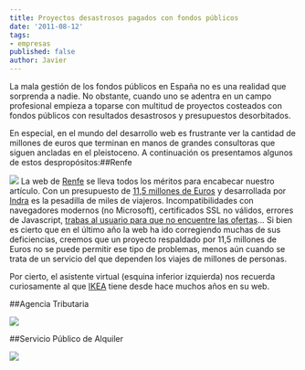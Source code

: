 ```yaml
---
title: Proyectos desastrosos pagados con fondos públicos
date: '2011-08-12'
tags:
- empresas
published: false
author: Javier
---
```


La mala gestión de los fondos públicos en España no es una realidad que sorprenda a nadie. No obstante, cuando uno se adentra en un campo profesional empieza a toparse con multitud de proyectos costeados con fondos públicos con resultados desastrosos y presupuestos desorbitados. 

En especial, en el mundo del desarrollo web es frustrante ver la cantidad de millones de euros que terminan en manos de grandes consultoras que siguen ancladas en el pleistoceno. A continuación os presentamos algunos de estos despropósitos:##Renfe


[![](http://blog.diacode.com/wp-content/uploads/2011/08/renfe.png)](http://blog.diacode.com/wp-content/uploads/2011/08/renfe.png)
La web de 
[Renfe](http://www.renfe.com) se lleva todos los méritos para encabecar nuestro artículo. Con un presupuesto de 
[11,5 millones de Euros](http://loogic.com/115-millones-de-euros-no-bastan-para-hacer-una-web-decente-la-verguenza-nacional-de-renfees/) y desarrollada por 
[Indra](http://es.wikipedia.org/wiki/Indra_Sistemas) es la pesadilla de miles de viajeros. Incompatibilidades con navegadores modernos (no Microsoft), certificados SSL no válidos, errores de Javascript, 
[trabas al usuario para que no encuentre las ofertas](http://www.adn.es/ciudadanos/20080214/NWS-1038-AVE-Renfe-esconde-tarifas-web.html)... Si bien es cierto que en el último año la web ha ido corregiendo muchas de sus deficiencias, creemos que un proyecto respaldado por 11,5 millones de Euros no se puede permitir ese tipo de problemas, menos aún cuando se trata de un servicio del que dependen los viajes de millones de personas.

Por cierto, el asistente virtual (esquina inferior izquierda) nos recuerda curiosamente al que 
[IKEA](http://www.ikea.es) tiene desde hace muchos años en su web.


##Agencia Tributaria


[![](http://blog.diacode.com/wp-content/uploads/2011/08/agenciatributaria.png)](http://blog.diacode.com/wp-content/uploads/2011/08/agenciatributaria.png)


##Servicio Público de Alquiler


[![](http://blog.diacode.com/wp-content/uploads/2011/08/spalquiler.png)](http://blog.diacode.com/wp-content/uploads/2011/08/spalquiler.png)
